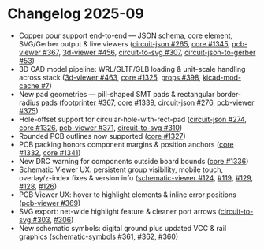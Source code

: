 # Changelog 2025-09

- Copper pour support end-to-end — JSON schema, core element, SVG/Gerber output & live viewers ([circuit-json #265](https://github.com/tscircuit/circuit-json/pull/265), [core #1345](https://github.com/tscircuit/core/pull/1345), [pcb-viewer #367](https://github.com/tscircuit/pcb-viewer/pull/367), [3d-viewer #456](https://github.com/tscircuit/3d-viewer/pull/456), [circuit-to-svg #307](https://github.com/tscircuit/circuit-to-svg/pull/307), [circuit-json-to-gerber #53](https://github.com/tscircuit/circuit-json-to-gerber/pull/53))
- 3D CAD model pipeline: WRL/GLTF/GLB loading & unit-scale handling across stack ([3d-viewer #463](https://github.com/tscircuit/3d-viewer/pull/463), [core #1325](https://github.com/tscircuit/core/pull/1325), [props #398](https://github.com/tscircuit/props/pull/398), [kicad-mod-cache #7](https://github.com/tscircuit/kicad-mod-cache/pull/7))
- New pad geometries — pill-shaped SMT pads & rectangular border-radius pads ([footprinter #367](https://github.com/tscircuit/footprinter/pull/367), [core #1339](https://github.com/tscircuit/core/pull/1339), [circuit-json #276](https://github.com/tscircuit/circuit-json/pull/276), [pcb-viewer #375](https://github.com/tscircuit/pcb-viewer/pull/375))
- Hole-offset support for circular-hole-with-rect-pad ([circuit-json #274](https://github.com/tscircuit/circuit-json/pull/274), [core #1326](https://github.com/tscircuit/core/pull/1326), [pcb-viewer #371](https://github.com/tscircuit/pcb-viewer/pull/371), [circuit-to-svg #310](https://github.com/tscircuit/circuit-to-svg/pull/310))
- Rounded PCB outlines now supported ([core #1327](https://github.com/tscircuit/core/pull/1327))
- PCB packing honors component margins & position anchors ([core #1332](https://github.com/tscircuit/core/pull/1332), [core #1341](https://github.com/tscircuit/core/pull/1341))
- New DRC warning for components outside board bounds ([core #1336](https://github.com/tscircuit/core/pull/1336))
- Schematic Viewer UX: persistent group visibility, mobile touch, overlay/z-index fixes & version info ([schematic-viewer #124](https://github.com/tscircuit/schematic-viewer/pull/124), [#119](https://github.com/tscircuit/schematic-viewer/pull/119), [#129](https://github.com/tscircuit/schematic-viewer/pull/129), [#128](https://github.com/tscircuit/schematic-viewer/pull/128), [#126](https://github.com/tscircuit/schematic-viewer/pull/126))
- PCB Viewer UX: hover to highlight elements & inline error positions ([pcb-viewer #369](https://github.com/tscircuit/pcb-viewer/pull/369))
- SVG export: net-wide highlight feature & cleaner port arrows ([circuit-to-svg #303](https://github.com/tscircuit/circuit-to-svg/pull/303), [#306](https://github.com/tscircuit/circuit-to-svg/pull/306))
- New schematic symbols: digital ground plus updated VCC & rail graphics ([schematic-symbols #361](https://github.com/tscircuit/schematic-symbols/pull/361), [#362](https://github.com/tscircuit/schematic-symbols/pull/362), [#360](https://github.com/tscircuit/schematic-symbols/pull/360))
